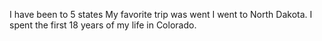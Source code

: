 I have been to 5 states
My favorite trip was went I went to North Dakota.
I spent the first 18 years of my life in Colorado.
